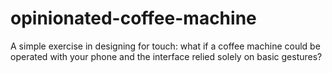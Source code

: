 # opinionated-coffee-machine
A simple exercise in designing for touch: what if a coffee machine could be operated with your phone and the interface relied solely on basic gestures?
